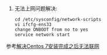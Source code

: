 1. 无法上网问题解决:

   ```shell
   cd /etc/sysconfig/network-scripts
   vi ifcfg-ens33
   change ONBOOT from no to yes
   service network start
   ```

参考[解决Centos 7安装完成之后无法联网](https://blog.csdn.net/sinat_32079337/article/details/70238107)

